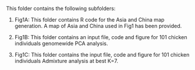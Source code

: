 This folder contains the following subfolders:

1. Fig1A: This folder contains R code for the Asia and China map generation. A map of Asia and China used in Fig1 has been provided.

2. Fig1B: This folder contains an input file, code and figure for 101 chicken individuals genomewide PCA analysis.

3. Fig1C: This folder contains the input file, code and figure for 101 chicken individuals Admixture analysis at best K=7.
